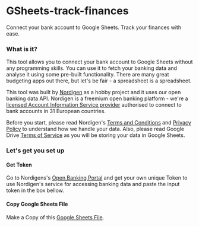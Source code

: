 # GSheets-track-finances

Connect your bank account to Google Sheets. 
Track your finances with ease.

### What is it?

This tool allows you to connect your bank account to Google Sheets without any programming skills. You can use it to fetch your banking data and analyse it using some pre-built functionality. There are many great budgeting apps out there, but let's be fair - a spreadsheet is a spreadsheet. 

This tool was built by [Nordigen](https://nordigen.com/) as a hobby project and it uses our open banking data API. Nordigen is a freemium open banking platform - we're a [licensed Account Information Service provider](https://www.fktk.lv/en/market/payment-service-providers/third-party-service-providers/ltd-nordigen-solutions/) authorised to connect to bank accounts in 31 European countries. 

Before you start, please read Nordigen's [Terms and Conditions](https://nordigen.com/en/company/terms-and-conditions-end-user/) and [Privacy Policy](https://nordigen.com/en/company/privacy-policy-end-user/) to understand how we handle your data. Also, please read Google Drive [Terms of Service](https://support.google.com/drive/answer/2450387?hl=en) as you will be storing your data in Google Sheets.

### Let's get you set up

#### Get Token

Go to Nordigens's [Open Banking Portal](https://ob.nordigen.com/) and get your own unique Token to use Nordigen's service for accessing banking data and paste the input token in the box bellow.

#### Copy Google Sheets File

Make a Copy of this [Google Sheets File](https://docs.google.com/spreadsheets/d/1u9UgOnBb8fb_fdobJBE8QparO-UTX4eK2RRSnO-KhiE/edit#gid=0).
